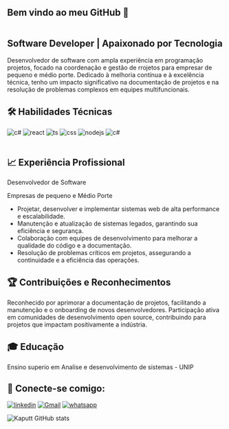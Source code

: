 ## Bem vindo ao meu GitHub 👋


<img src="https://camo.githubusercontent.com/50fe7dff397c381218fd9a0747b07b76a345643c92ca40a5c92895e422d5e0a9/68747470733a2f2f6b6f6d617265762e636f6d2f67687076632f3f757365726e616d653d4d69636861656c6564756172646f6f2d6769746875622d757365726e616d65" alt="" data-canonical-src="https://komarev.com/ghpvc/?username=kaputtdev-github-username" style="max-width: 100%;">

## Software Developer | Apaixonado por Tecnologia


Desenvolvedor de software com ampla experiência em programação projetos, focado na coordenação e gestão de rrojetos para empresar de pequeno e médio porte. Dedicado à melhoria contínua e à excelência técnica, tenho um impacto significativo na documentação de projetos e na resolução de problemas complexos em equipes multifuncionais.

## 🛠️ Habilidades Técnicas

<div style="display: inline_block">
  <img align="center" alt="c#" src="https://img.shields.io/badge/c-%2300599C.svg?style=for-the-badge&logo=c%2B%2B&logoColor=white" />
  <img align="center" alt="react" src="https://img.shields.io/badge/React-20232A?style=for-the-badge&logo=react&logoColor=61DAFB" />
  <img align="center" alt="ts" src="https://img.shields.io/badge/Java-ED8B00?style=for-the-badge&logo=openjdk&logoColor=white"/>
  <img align="center" alt="css" src="https://img.shields.io/badge/HTML-239120?style=for-the-badge&logo=html5&logoColor=white" />
  <img align="center" alt="nodejs" src="https://img.shields.io/badge/Python-3776AB?style=for-the-badge&logo=python&logoColor=white" />
  <img align="center" alt="c#" src="https://img.shields.io/badge/c%23-%23239120.svg?style=for-the-badge&logo=csharp&logoColor=white)" />
</div><br/>

## 📈 Experiência Profissional

Desenvolvedor de Software

Empresas de pequeno e Médio Porte

- Projetar, desenvolver e implementar sistemas web de alta performance e escalabilidade.
- Manutenção e atualização de sistemas legados, garantindo sua eficiência e segurança.
- Colaboração com equipes de desenvolvimento para melhorar a qualidade do código e a documentação.
- Resolução de problemas críticos em projetos, assegurando a continuidade e a eficiência das operações.

## 🏆 Contribuições e Reconhecimentos

Reconhecido por aprimorar a documentação de projetos, facilitando a manutenção e o onboarding de novos desenvolvedores.
Participação ativa em comunidades de desenvolvimento open source, contribuindo para projetos que impactam positivamente a indústria.

## 🎓 Educação
Ensino superio em Analise e desenvolvimento de sistemas - UNIP
## 📧 Conecte-se comigo:

[![linkedin](https://img.shields.io/badge/LinkedIn-0077B5?style=for-the-badge&logo=linkedin&logoColor=white)](https://www.linkedin.com/in/david-freitas-q153/) [![Gmail](https://img.shields.io/badge/Gmail-D14836?style=for-the-badge&logo=gmail&logoColor=white)](mailto:davidlf.contato@gmail.com)
[![whatsapp](https://img.shields.io/badge/WhatsApp-25D366?style=for-the-badge&logo=whatsapp&logoColor=white)](https://wa.me/qr/HKRVPZWN77XZL1)

![Kaputt GitHub stats](https://github-readme-stats.vercel.app/api?username=kaputtdev&show_icons=true&theme=dark)

